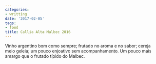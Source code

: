 ```yaml
---
categories:
- writting
date: '2017-02-05'
tags:
- food
title: Callia Alta Malbec 2016
---
```


Vinho argentino bom como sempre; frutado no aroma e no sabor; cereja meio geleia; um pouco enjoativo sem acompanhamento. Um pouco mais amargo que o frutado típido do Malbec.